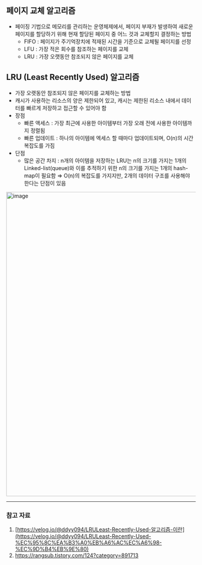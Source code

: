 ## 페이지 교체 알고리즘

- 페이징 기법으로 메모리를 관리하는 운영체제에서, 페이지 부재가 발생하여 새로운 페이지를 할당하기 위해 현재 할당된 페이지 중 어느 것과 교체할지 결정하는 방법
  - FIFO : 페이지가 주기억장치에 적재된 시간을 기준으로 교체될 페이지를 선정
  - LFU : 가장 적은 회수를 참조하는 페이지를 교체
  - LRU : 가장 오랫동안 참조되지 않은 페이지를 교체

## LRU (Least Recently Used) 알고리즘

- 가장 오랫동안 참조되지 않은 페이지를 교체하는 방법
- 캐시가 사용하는 리소스의 양은 제한되어 있고, 캐시는 제한된 리소스 내에서 데이터를 빠르게 저장하고 접근할 수 있어야 함
- 장점
  - 빠른 액세스 : 가장 최근에 사용한 아이템부터 가장 오래 전에 사용한 아이템까지 정렬됨
  - 빠른 업데이트 : 하나의 아이템에 엑세스 할 때마다 업데이트되며, O(n)의 시간 복잡도를 가짐
- 단점
  - 많은 공간 차지 : n개의 아이템을 저장하는 LRU는 n의 크기를 가지는 1개의 Linked-list(queue)와 이를 추적하기 위한 n의 크기를 가지는 1개의 hash-map이 필요함
    ⇒ O(n)의 복잡도를 가지지만, 2개의 데이터 구조를 사용해야 한다는 단점이 있음
<img width="810" alt="image" src="https://github.com/innerstella/TIL/assets/77491430/2a48af37-ed89-4bc2-8dad-24fc2eed37ae">

---

### 참고 자료

1. [https://velog.io/@ddyy094/LRULeast-Recently-Used-알고리즘-이란](https://velog.io/@ddyy094/LRULeast-Recently-Used-%EC%95%8C%EA%B3%A0%EB%A6%AC%EC%A6%98-%EC%9D%B4%EB%9E%80)
2. https://rangsub.tistory.com/124?category=891713
